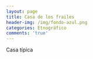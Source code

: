 ```yaml
---
layout: page
title: Casa de los frailes
header-img: /img/fondo-azul.png
categories: Etnográfico
comments: 'true'
---
```



Casa típica

<div class="photos">
</div>
